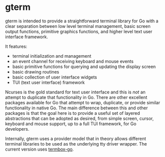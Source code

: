 # gterm

gterm is intended to provide a straightforward terminal library for Go with a clear
separation between low level terminal management, basic screen output functions,
primitive graphics functions, and higher level text user interface framework.

It features:
* terminal initialization and management
* an event channel for receiving keyboard and mouse events
* basic primitive functions for querying and updating the display screen
* basic drawing routines
* basic collection of user interface widgets
* TUI (text user interface) framework

Ncurses is the gold standard for text user interface and this is *not* an attempt
to duplicate that functionality in Go. There are other excellent packages available
for Go that attempt to wrap, duplicate, or provide similar functionality in native Go.
The main difference between this and other packages is that the goal here is to
provide a useful set of layered abstractions that can be adopted as desired, from
simple screen, cursor, keyboard and mouse support, up to a full TUI framework, for
Go developers.

Internally, gterm uses a provider model that in theory allows different terminal
libraries to be used as the underlying tty driver wrapper. The current version uses
[termbox-go](https://github.com/nsf/termbox-go).

